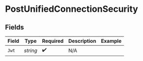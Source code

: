 # PostUnifiedConnectionSecurity


## Fields

| Field              | Type               | Required           | Description        | Example            |
| ------------------ | ------------------ | ------------------ | ------------------ | ------------------ |
| `Jwt`              | *string*           | :heavy_check_mark: | N/A                |                    |